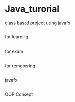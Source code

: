 # Java_turorial
class based project using javafx 
##
for learning
##
for exam
##
for remebering
##
javafx
##
OOP Concept
